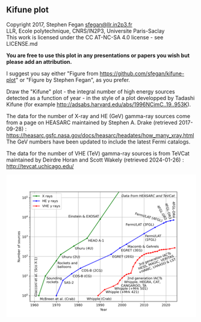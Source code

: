 ## Kifune plot

Copyright 2017, Stephen Fegan <sfegan@llr.in2p3.fr>  
LLR, Ecole polytechnique, CNRS/IN2P3, Universite Paris-Saclay  
This work is licensed under the CC AT-NC-SA 4.0 license - see LICENSE.md

**You are free to use this plot in any presentations or papers you wish but please add an attribution.** 

I suggest you say either "Figure from https://github.com/sfegan/kifune-plot" or "Figure by Stephen Fegan", as you prefer.

Draw the "Kifune" plot - the integral number of high energy sources detected as a function of year - in the style of a plot developped by Tadashi Kifune (for example http://adsabs.harvard.edu/abs/1996NCimC..19..953K).

The data for the number of X-ray and HE (GeV) gamma-ray sources come from a page on HEASARC maintained by Stephen A. Drake (retrieved 2017-09-28) : https://heasarc.gsfc.nasa.gov/docs/heasarc/headates/how_many_xray.html
The GeV numbers have been updated to include the latest Fermi catalogs.

The data for the number of VHE (TeV) gamma-ray sources is from TeVCat maintained by Deirdre Horan and Scott Wakely  (retrieved 2024-01-26) : http://tevcat.uchicago.edu/

![Kifune plot](https://raw.githubusercontent.com/sfegan/kifune-plot/master/kifune.png)
